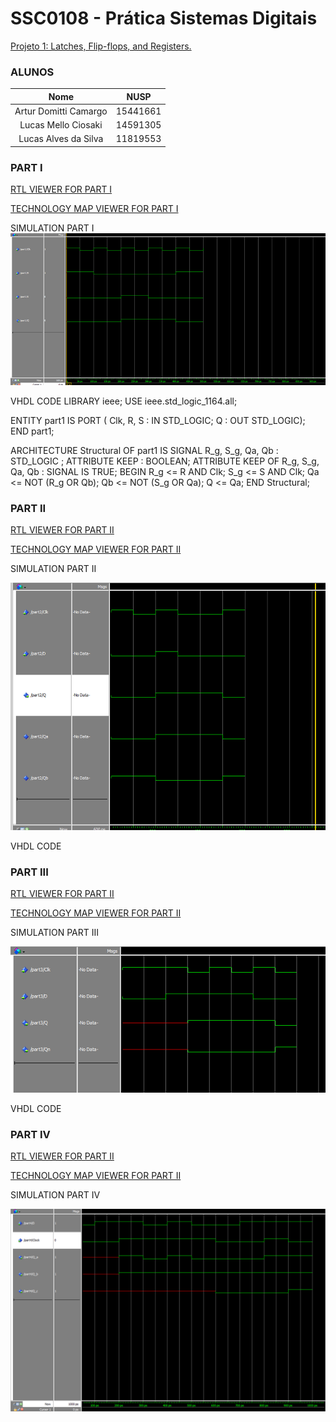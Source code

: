 # SSC0108 - Prática Sistemas Digitais

[Projeto 1: Latches, Flip-flops, and Registers.](./lab3.pdf)

### ALUNOS

|        Nome                         |    NUSP   |       
|:-----------------------------------:|:---------:|  
|   Artur Domitti Camargo             |  15441661 |   
|   Lucas Mello Ciosaki       	      |  14591305 |   
|   Lucas Alves da Silva		         |  11819553  | 

### PART I

[RTL VIEWER FOR PART I](./part1.pdf)

[TECHNOLOGY MAP VIEWER FOR PART I](./part1tmv.pdf)

SIMULATION PART I
<img src="sim1.png">

VHDL CODE
LIBRARY ieee;
USE ieee.std_logic_1164.all;

ENTITY part1 IS
  PORT ( Clk, R, S : IN STD_LOGIC;
  Q : OUT STD_LOGIC);
END part1;

ARCHITECTURE Structural OF part1 IS
  SIGNAL R_g, S_g, Qa, Qb : STD_LOGIC ;
  ATTRIBUTE KEEP : BOOLEAN;
  ATTRIBUTE KEEP OF R_g, S_g, Qa, Qb : SIGNAL IS TRUE;
BEGIN
  R_g <= R AND Clk;
  S_g <= S AND Clk;
  Qa <= NOT (R_g OR Qb);
  Qb <= NOT (S_g OR Qa);
  Q <= Qa;
END Structural;

### PART II

[RTL VIEWER FOR PART II](./part2.pdf)

[TECHNOLOGY MAP VIEWER FOR PART II](./part2tmv.pdf)

SIMULATION PART II

<img src="sim2.png">

VHDL CODE 

### PART III

[RTL VIEWER FOR PART II](./part3.pdf)

[TECHNOLOGY MAP VIEWER FOR PART II](./part3tmv.pdf)

SIMULATION PART III

<img src="sim3.png">

VHDL CODE

### PART IV

[RTL VIEWER FOR PART II](./part4.pdf)

[TECHNOLOGY MAP VIEWER FOR PART II](./part4tmv.pdf)

SIMULATION PART IV

<img src="sim4.png">

